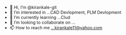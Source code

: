 - 👋 Hi, I’m @kirankale-git
- 👀 I’m interested in ...CAD Devlopment, PLM Devlopment
- 🌱 I’m currently learning ...Clud
- 💞️ I’m looking to collaborate on ...
- 📫 How to reach me ...kirankale11@yahoo.com

<!---
kirankale-git/kirankale-git is a ✨ special ✨ repository because its `README.md` (this file) appears on your GitHub profile.
You can click the Preview link to take a look at your changes.
--->
